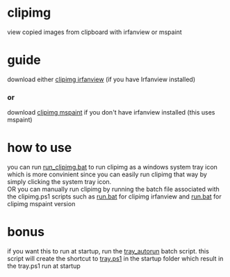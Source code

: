 # clipimg
view copied images from clipboard with irfanview or mspaint

# guide
download either [clipimg irfanview](https://github.com/eightynine77/clipimg/tree/main/clipimg-irfanview) (if you have Irfanview installed) 

### or
download [clipimg mspaint](https://github.com/eightynine77/clipimg/tree/main/clipimg-mspaint-version) if you don't have irfanview installed (this uses mspaint)

# how to use
you can run [run_clipimg.bat](https://github.com/eightynine77/clipimg/blob/main/run_clipimg.bat) to run clipimg as a windows system tray icon which is more convinient since you can easily run clipimg that way by simply clicking the system tray icon.  
OR you can manually run clipimg by running the batch file associated with the clipimg.ps1 scripts such as [run.bat](https://github.com/eightynine77/clipimg/blob/main/clipimg-irfanview/run.bat) for clipimg irfanview and [run.bat](https://github.com/eightynine77/clipimg/blob/main/clipimg-mspaint-version/run.bat) for clipimg mspaint version

# bonus
if you want this to run at startup, run the [tray_autorun](https://github.com/eightynine77/clipimg/blob/main/tray_autorun.bat) batch script. this script will create the shortcut to [tray.ps1](https://github.com/eightynine77/clipimg/blob/main/tray.ps1) in the startup folder which result in the tray.ps1 run at startup

